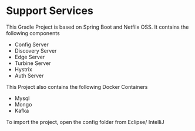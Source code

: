 # Support Services

This Gradle Project is based on Spring Boot and Netfilx OSS. It contains the following components

* Config Server
* Discovery Server
* Edge Server
* Turbine Server
* Hystrix
* Auth Server 

This Project also contains the following Docker Containers

* Mysql
* Mongo
* Kafka

To import the project, open the config folder from Eclipse/ IntelliJ
